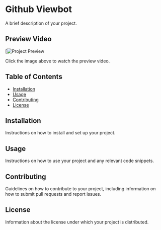 # Github Viewbot

A brief description of your project.

## Preview Video

[![Project Preview](https://www.youtube.com/watch?v=dQw4w9WgXcQ)

Click the image above to watch the preview video.

## Table of Contents

- [Installation](#installation)
- [Usage](#usage)
- [Contributing](#contributing)
- [License](#license)

## Installation

Instructions on how to install and set up your project.

## Usage

Instructions on how to use your project and any relevant code snippets.

## Contributing

Guidelines on how to contribute to your project, including information on how to submit pull requests and report issues.

## License

Information about the license under which your project is distributed.

